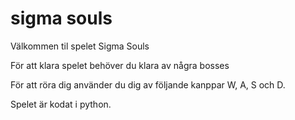# sigma souls
Välkommen til spelet Sigma Souls

För att klara spelet behöver du klara av några bosses

För att röra dig använder du dig av följande kanppar W, A, S och D.

Spelet är kodat i python.
